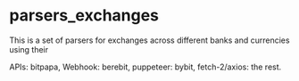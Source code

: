 # parsers_exchanges

This is a set of parsers for exchanges across different banks and currencies using their 

APIs: bitpapa, 
Webhook: berebit, 
puppeteer: bybit, 
fetch-2/axios: the rest.
